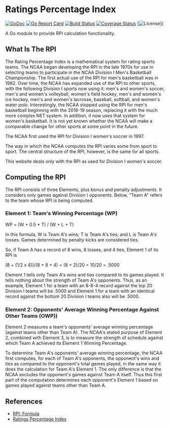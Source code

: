 # Ratings Percentage Index
    
[![GoDoc](https://godoc.org/github.com/levidurfee/rpi?status.svg)](https://godoc.org/github.com/levidurfee/rpi)
[![Go Report Card](https://goreportcard.com/badge/github.com/levidurfee/rpi)](https://goreportcard.com/report/github.com/levidurfee/rpi)
[![Build Status](https://travis-ci.org/levidurfee/rpi.svg?branch=master)](https://travis-ci.org/levidurfee/rpi)
[![Coverage Status](https://coveralls.io/repos/github/levidurfee/rpi/badge.svg?branch=master)](https://coveralls.io/github/levidurfee/rpi?branch=master)
[![License](https://img.shields.io/badge/license-MIT-blue.svg)](

A Go module to provide RPI calculation functionality.

## What Is The RPI

The Rating Percentage Index is a mathematical system for rating sports teams.  The NCAA began developing the RPI in the late 1970s for use in selecting teams to participate in the NCAA Division I Men's Basketball Championship.  The first actual use of the RPI for men's basketball was in 1982.  Over time, the NCAA has expanded use of the RPI to other sports, with the following Division I sports now using it: men's and women's soccer, men's and women's volleyball, women's field hockey, men's and women's ice hockey, men's and women's lacrosse, baseball, softball, and women's water polo.  Interestingly, the NCAA stopped using the RPI for men's basketball beginning with the 2018-19 season, replacing it with the much more complex NET system.  In addition, it now uses that system for women's basketball.  It is not yet known whether the NCAA will make a comparable change for other sports at some point in the future.

The NCAA first used the RPI for Division I women's soccer in 1997.

The way in which the NCAA computes the RPI varies some from sport to sport.  The central structure of the RPI, however, is the same for all sports.

This website deals only with the RPI as used for Division I women's soccer.

## Computing the RPI

The RPI consists of three Elements, plus bonus and penalty adjustments.  It considers only games against Division I opponents.  Below, "Team A" refers to the team whose RPI is being computed.

### Element 1:  Team's Winning Percentage (WP)

WP = (W + 0.5 * T) / (W + L + T)

In this formula, W is Team A's wins; T is Team A's ties; and L is Team A's losses.  Games determined by penalty kicks are considered ties.

So, if Team A has a record of 8 wins, 8 losses, and 4 ties, Element 1 of its RPI is

(8 + (1/2 x 4))/(8 + 8 + 4) = (8 + 2)/20 = 10/20 = .5000

Element 1 tells only Team A's wins and ties compared to its games played.  It tells nothing about the strength of Team A's opponents.  Thus, as an example, Element 1 for a team with an 8-8-4 record against the top 20 Division I teams will be .5000 and Element 1 for a team with an identical record against the bottom 20 Division I teams also will be .5000.

### Element 2: Opponents' Average Winning Percentage Against Other Teams (OWP))

Element 2 measures a team's opponents'  average winning percentage (against teams other than Team A).  The NCAA's stated purpose of Element 2, combined with Element 3, is to measure the strength of schedule against which Team A achieved its Element 1 Winning Percentage.

To determine Team A's opponents' average winning percentage, the NCAA first computes, for each of Team A's opponents, the opponent's wins and ties as compared to the opponent's total games played, in the same way it does the calculation for Team A's Element 1.  The only difference is that the NCAA excludes the opponent's games against Team A itself.  Thus this first part of the computation determines each opponent's Element 1 based on games played against teams other than Team A.

## References

* [RPI: Formula](https://sites.google.com/site/rpifordivisioniwomenssoccer/rpi-formula)
* [Ratings Percentage Index](https://en.wikipedia.org/wiki/Rating_percentage_index)